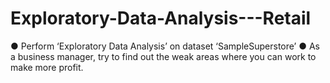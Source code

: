 # Exploratory-Data-Analysis---Retail
● Perform ‘Exploratory Data Analysis’ on dataset ‘SampleSuperstore’
● As a business manager, try to find out the weak areas where you can
work to make more profit.

